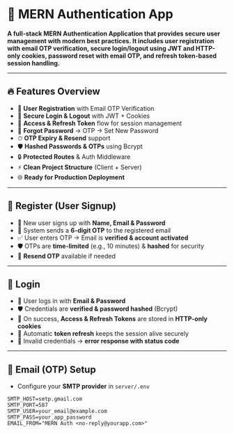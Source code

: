 # 🚀 MERN Authentication App

**A full-stack MERN Authentication Application that provides secure user management with modern best practices. It includes user registration with email OTP verification, secure login/logout using JWT and HTTP-only cookies, password reset with email OTP, and refresh token-based session handling.**

---

## 🔥 Features Overview

- 📝 **User Registration** with Email OTP Verification  
- 🔑 **Secure Login & Logout** with JWT + Cookies  
- 🔄 **Access & Refresh Token** flow for session management  
- 📩 **Forgot Password** → OTP → Set New Password  
- ⏱ **OTP Expiry & Resend** support  
- 🛡 **Hashed Passwords & OTPs** using Bcrypt  
- 🔒 **Protected Routes** & Auth Middleware  
- ⚡ **Clean Project Structure** (Client + Server)  
- 🌐 **Ready for Production Deployment**  

---

## 📝 Register (User Signup)

- 👤 New user signs up with **Name, Email & Password**  
- 📩 System sends a **6-digit OTP** to the registered email  
- ✅ User enters OTP → Email is **verified & account activated**  
- 🛡 OTPs are **time-limited** (e.g., 10 minutes) & **hashed** for security  
- 🔄 **Resend OTP** available if needed  

---

## 🔑 Login

- 📧 User logs in with **Email & Password**  
- 🛡 Credentials are **verified & password hashed** (Bcrypt)  
- 🍪 On success, **Access & Refresh Tokens** are stored in **HTTP-only cookies**  
- 🔄 Automatic **token refresh** keeps the session alive securely  
- 🚫 Invalid credentials → **error response with status code**  

---

## 📩 Email (OTP) Setup

- Configure your **SMTP provider** in `server/.env`  
```env
SMTP_HOST=smtp.gmail.com
SMTP_PORT=587
SMTP_USER=your_email@example.com
SMTP_PASS=your_app_password
EMAIL_FROM="MERN Auth <no-reply@yourapp.com>"
